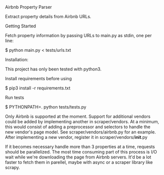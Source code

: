 Airbnb Property Parser

Extract property details from  Airbnb URLs.

Getting Started

Fetch property information by passing URLs to main.py as stdin, one per line:

$ python main.py < tests/urls.txt

Installation:

This project has only been tested with python3.

Install requirements before using

$ pip3 install -r requirements.txt

Run tests

$ PYTHONPATH=. python tests/tests.py

Only Airbnb is supported at the moment. Support for additional vendors could be added by implementing another in scraper/vendors. At a minimum, this would consist of adding a preprocessor and selectors to handle the new vendor's page model. See scraper/vendors/airbnb.py for an example. After implementing a new vendor, register it in scraper/vendors/__init__.py

If it becomes necessary handle more than 3 properties at a time, requests should be parallelized. The most time consuming part of this process is I/O wait while we're downloading the page from Airbnb servers. It'd be a lot faster to fetch them in parellel, maybe with async or a scraper library like scrapy.
